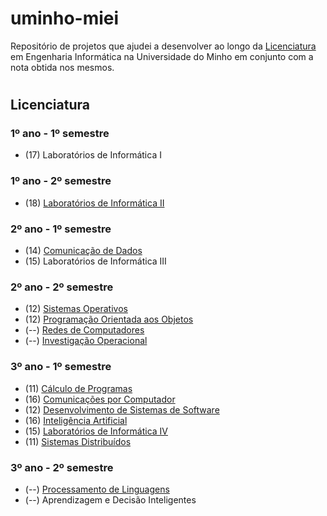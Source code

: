 # **uminho-miei**

Repositório de projetos que ajudei a desenvolver ao longo da [Licenciatura](#licenciatura) em Engenharia Informática na Universidade do Minho em conjunto com a nota obtida nos mesmos.

<!--- e [Mestrado](#mestrado)--->



#
## <a id="licenciatura">  </a>  **Licenciatura**

### **1º ano - 1º semestre**

- (17) Laboratórios de Informática I



### **1º ano - 2º semestre**

- (18) [Laboratórios de Informática II](https://github.com/marshaia/uminho-miei/tree/main/Licenciatura/1ano/Laborat%C3%B3rios%20de%20Inform%C3%A1tica%20II)



### **2º ano - 1º semestre**

- (14) [Comunicação de Dados](https://github.com/marshaia/SHAFT-CD-20-21)
- (15) Laboratórios de Informática III

### **2º ano - 2º semestre**

- (12) [Sistemas Operativos](https://github.com/marshaia/uminho-miei/tree/main/Licenciatura/2ano/2semestre/Sistemas%20Operativos)
- (12) [Programação Orientada aos Objetos](https://github.com/marshaia/uminho-miei/tree/main/Licenciatura/2ano/2semestre/Programa%C3%A7%C3%A3o%20Orientada%20aos%20Objetos)
- (--) [Redes de Computadores](https://github.com/marshaia/uminho-miei/tree/main/Licenciatura/2ano/2semestre/Redes%20de%20Computadores)
- (--) [Investigação Operacional](https://github.com/marshaia/uminho-miei/tree/main/Licenciatura/2ano/2semestre/Investiga%C3%A7%C3%A3o%20Operacional)

### **3º ano - 1º semestre**

- (11) [Cálculo de Programas](https://github.com/marshaia/uminho-miei/tree/main/Licenciatura/3ano/1semestre/C%C3%A1lculo%20de%20Programas)
- (16) [Comunicações por Computador](https://github.com/marshaia/CC-21-22)
- (12) [Desenvolvimento de Sistemas de Software](https://github.com/marshaia/uminho-miei/tree/main/Licenciatura/3ano/1semestre/Desenvolvimento%20de%20Sistemas%20de%20Software)
- (16) [Inteligência Artificial](https://github.com/marshaia/uminho-miei/tree/main/Licenciatura/3ano/1semestre/Intelig%C3%AAncia%20Artificial)
- (15) [Laboratórios de Informática IV](https://github.com/marshaia/LI4-21-22)
- (11) [Sistemas Distribuídos](https://github.com/marshaia/uminho-miei/tree/main/Licenciatura/3ano/1semestre/Sistemas%20Distribu%C3%ADdos)

### **3º ano - 2º semestre**

- (--) [Processamento de Linguagens](https://github.com/marshaia/uminho-miei/tree/main/Licenciatura/3ano/2semestre/Processamento%20de%20Linguagens)
- (--) Aprendizagem e Decisão Inteligentes






<!--- 

#
## <a id="mestrado">  </a>  **Mestrado**


--->